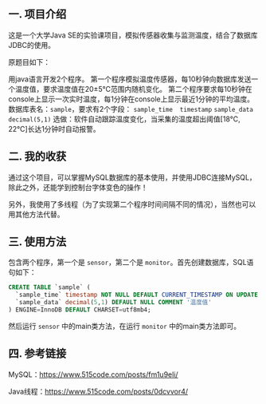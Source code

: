 ## 一. 项目介绍

这是一个大学Java SE的实验课项目，模拟传感器收集与监测温度，结合了数据库JDBC的使用。

原题目如下：

用java语言开发2个程序。
第一个程序模拟温度传感器，每10秒钟向数据库发送一个温度值，要求温度值在20±5℃范围内随机变化。
第二个程序要求每10秒钟在console上显示一次实时温度，每1分钟在console上显示最近1分钟的平均温度。
数据库表名：`sample`，要求有2个字段：
`sample_time  timestamp`
`sample_data  decimal(5,1)`
选做：软件自动跟踪温度变化，当采集的温度超出阈值[18℃, 22℃]长达1分钟时自动报警。

## 二. 我的收获

通过这个项目，可以掌握MySQL数据库的基本使用，并使用JDBC连接MySQL，除此之外，还能学到控制台字体变色的操作！

另外，我使用了多线程（为了实现第二个程序时间间隔不同的情况），当然也可以用其他方法代替。

## 三. 使用方法

包含两个程序，第一个是 `sensor`，第二个是 `monitor`。首先创建数据库，SQL语句如下：

~~~sql
CREATE TABLE `sample` (
  `sample_time` timestamp NOT NULL DEFAULT CURRENT_TIMESTAMP ON UPDATE CURRENT_TIMESTAMP COMMENT '插入时间戳',
  `sample_data` decimal(5,1) DEFAULT NULL COMMENT '温度值'
) ENGINE=InnoDB DEFAULT CHARSET=utf8mb4;
~~~

然后运行 `sensor` 中的main类方法，在运行 `monitor` 中的main类方法即可。

## 四. 参考链接

MySQL：https://www.515code.com/posts/fm1u9eli/

Java线程：https://www.515code.com/posts/0dcvvor4/